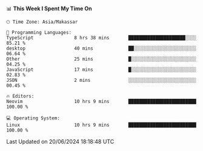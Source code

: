 <!--START_SECTION:waka-->
📊 **This Week I Spent My Time On** 

```text
🕑︎ Time Zone: Asia/Makassar

💬 Programming Languages: 
TypeScript               8 hrs 38 mins       █████████████████████░░░░   85.21 % 
desktop                  40 mins             ██░░░░░░░░░░░░░░░░░░░░░░░   06.64 % 
Other                    25 mins             █░░░░░░░░░░░░░░░░░░░░░░░░   04.25 % 
JavaScript               17 mins             █░░░░░░░░░░░░░░░░░░░░░░░░   02.83 % 
JSON                     2 mins              ░░░░░░░░░░░░░░░░░░░░░░░░░   00.45 % 

🔥 Editors: 
Neovim                   10 hrs 9 mins       █████████████████████████   100.00 % 

💻 Operating System: 
Linux                    10 hrs 9 mins       █████████████████████████   100.00 % 
```


 Last Updated on 20/06/2024 18:18:48 UTC
<!--END_SECTION:waka-->
